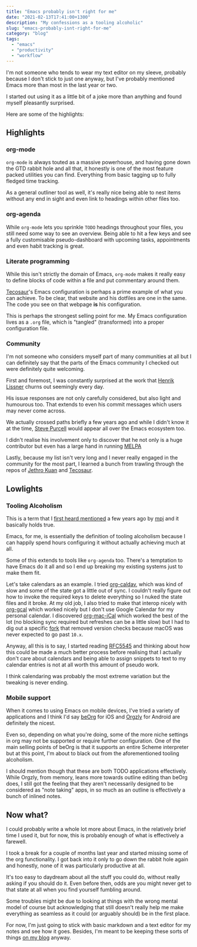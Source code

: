 ```yaml
---
title: "Emacs probably isn't right for me"
date: "2021-02-13T17:41:00+1300"
description: "My confessions as a tooling alcoholic"
slug: "emacs-probably-isnt-right-for-me"
category: "blog"
tags:
  - "emacs"
  - "productivity"
  - "workflow"
---
```


I'm not someone who tends to wear my text editor on my sleeve, probably because I don't stick to just one anyway, but I've probably mentioned Emacs more than most in the last year or two.

I started out using it as a little bit of a joke more than anything and found myself pleasantly surprised.

Here are some of the highlights:

## Highlights

### org-mode

`org-mode` is always touted as a massive powerhouse, and having gone down the GTD rabbit hole and all that, it honestly is one of the most feature packed utilities you can find. Everything from basic tagging up to fully fledged time tracking.

As a general outliner tool as well, it's really nice being able to nest items without any end in sight and even link to headings within other files too.

### org-agenda

While `org-mode` lets you sprinkle `TODO` headings throughout your files, you still need some way to see an overview. Being able to hit a few keys and see a fully customisable pseudo-dashboard with upcoming tasks, appointments and even habit tracking is great.

### Literate programming

While this isn't strictly the domain of Emacs, `org-mode` makes it really easy to define blocks of code within a file and put commentary around them.

[Tecosaur](https://tecosaur.github.io/emacs-config/config.html)'s Emacs configuration is perhaps a prime example of what you can achieve. To be clear, that website and his dotfiles are one in the same. The code you see on that webpage **is** his configuration.

This is perhaps the strongest selling point for me. My Emacs configuration lives as a `.org` file, which is "tangled" (transformed) into a proper configuration file.

### Community

I'm not someone who considers myself part of many communities at all but I can definitely say that the parts of the Emacs community I checked out were definitely quite welcoming.

First and foremost, I was constantly surprised at the work that [Henrik Lissner](https://github.com/hlissner/doom-emacs) churns out seemingly every day.

His issue responses are not only carefully considered, but also light and humourous too. That extends to even his commit messages which users may never come across.

We actually crossed paths briefly a few years ago and while I didn't know it at the time, [Steve Purcell](https://twitter.com/sanityinc) would appear all over the Emacs ecosystem too.

I didn't realise his involvement only to discover that he not only is a huge contributor but even has a large hand in running [MELPA](https://melpa.org/#/)

Lastly, because my list isn't very long and I never really engaged in the community for the most part, I learned a bunch from trawling through the repos of [Jethro Kuan](https://github.com/jethrokuan) and [Tecosaur](https://github.com/tecosaur/).

## Lowlights

### Tooling Alcoholism

This is a term that I [first heard mentioned](https://youtu.be/dIjKJjzRX_E?t=82) a few years ago by [mpj](https://about.me/mpj) and it basically holds true.

Emacs, for me, is essentially the definition of tooling alcoholism because I can happily spend hours configuring it without actually achieving much at all.

Some of this extends to tools like `org-agenda` too. There's a temptation to have Emacs do it all and so I end up breaking my existing systems just to make them fit.

Let's take calendars as an example. I tried [org-caldav](https://github.com/dengste/org-caldav), which was kind of slow and some of the state got a little out of sync. I couldn't really figure out how to invoke the required keys to delete everything so I nuked the state files and it broke. At my old job, I also tried to make that interop nicely with [org-gcal](https://github.com/myuhe/org-gcal.el) which worked nicely but I don't use Google Calendar for my personal calendar. I discovered [org-mac-iCal](https://github.com/ndw/org-mac-iCal) which worked the best of the lot (no blocking sync required but refreshes can be a little slow) but I had to dig out a specific [fork](https://github.com/terjesannum/org-mac-iCal) that removed version checks because macOS was never expected to go past `10.x`.

Anyway, all this is to say, I started reading [RFC5545](https://tools.ietf.org/html/rfc5545) and thinking about how this could be made a much better process before realising that I actually don't care about calendars and being able to assign snippets to text to my calendar entries is not at all worth this amount of pseudo work.

I think calendaring was probably the most extreme variation but the tweaking is never ending.

### Mobile support

When it comes to using Emacs on mobile devices, I've tried a variety of applications and I think I'd say [beOrg](https://beorgapp.com/) for iOS and [Orgzly](https://github.com/orgzly/orgzly-android) for Android are definitely the nicest.

Even so, depending on what you're doing, some of the more niche settings in org may not be supported or require further configuration. One of the main selling points of beOrg is that it supports an entire Scheme interpreter but at this point, I'm about to black out from the aforementioned tooling alcoholism.

I should mention though that these are both TODO applications effectively. While Orgzly, from memory, leans more towards outline editing than beOrg does, I still got the feeling that they aren't necessarily designed to be considered as "note taking" apps, in so much as an outline is effectively a bunch of inlined notes.

## Now what?

I could probably write a whole lot more about Emacs, in the relatively brief time I used it, but for now, this is probably enough of what is effectively a farewell.

I took a break for a couple of months last year and started missing some of the org functionality. I got back into it only to go down the rabbit hole again and honestly, none of it was particularly productive at all.

It's too easy to daydream about all the stuff you could do, without really asking if you should do it. Even before then, odds are you might never get to that state at all when you find yourself fumbling around.

Some troubles might be due to looking at things with the wrong mental model of course but acknowledging that still doesn't really help me make everything as seamless as it could (or arguably should) be in the first place.

For now, I'm just going to stick with basic markdown and a text editor for my notes and see how it goes. Besides, I'm meant to be keeping these sorts of things [on my blog](/blog/zettelkasten-blog-a-good-idea/) anyway.
